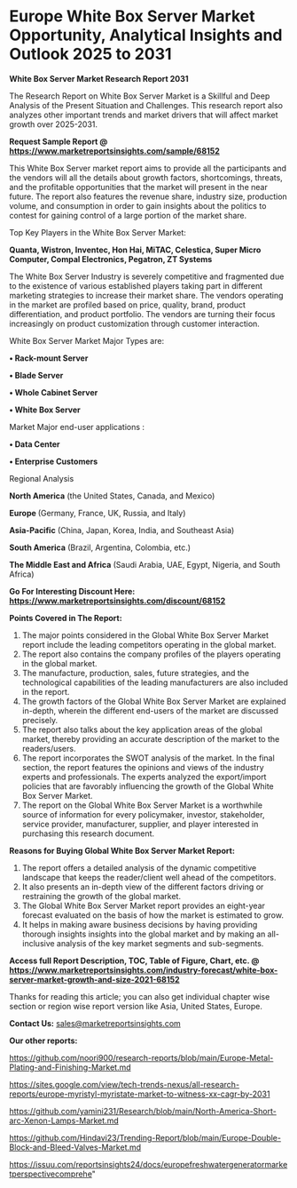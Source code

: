 # Europe White Box Server Market Opportunity, Analytical Insights and Outlook 2025 to 2031

<strong>White Box Server Market Research Report 2031</strong>

The Research Report on White Box Server Market is a Skillful and Deep Analysis of the Present Situation and Challenges. This research report also analyzes other important trends and market drivers that will affect market growth over 2025-2031.

<strong>Request Sample Report @ <a href=https://www.marketreportsinsights.com/sample/68152>https://www.marketreportsinsights.com/sample/68152</a></strong>

This White Box Server market report aims to provide all the participants and the vendors will all the details about growth factors, shortcomings, threats, and the profitable opportunities that the market will present in the near future. The report also features the revenue share, industry size, production volume, and consumption in order to gain insights about the politics to contest for gaining control of a large portion of the market share.

Top Key Players in the White Box Server Market:

<strong>Quanta, Wistron, Inventec, Hon Hai, MiTAC, Celestica, Super Micro Computer, Compal Electronics, Pegatron, ZT Systems</strong>

The White Box Server Industry is severely competitive and fragmented due to the existence of various established players taking part in different marketing strategies to increase their market share. The vendors operating in the market are profiled based on price, quality, brand, product differentiation, and product portfolio. The vendors are turning their focus increasingly on product customization through customer interaction.

White Box Server Market Major Types are:

<strong>• Rack-mount Server

• Blade Server

• Whole Cabinet Server

• White Box Server</strong>

Market Major end-user applications :

<strong>• Data Center

• Enterprise Customers</strong>

Regional Analysis

</u><strong><b>North America</b></strong> (the United States, Canada, and Mexico)

<strong><b>Europe </b></strong>(Germany, France, UK, Russia, and Italy)

<strong><b>Asia-Pacific</b></strong> (China, Japan, Korea, India, and Southeast Asia)

<strong><b>South America</b></strong> (Brazil, Argentina, Colombia, etc.)

<strong><b>The Middle East and Africa</b></strong> (Saudi Arabia, UAE, Egypt, Nigeria, and South Africa)

<strong>Go For Interesting Discount Here: <a href=https://www.marketreportsinsights.com/discount/68152>https://www.marketreportsinsights.com/discount/68152</a></strong>

<strong>Points Covered in The Report:</strong>
<ol>
  <li>The major points considered in the Global White Box Server Market report include the leading competitors operating in the global market.</li>
  <li>The report also contains the company profiles of the players operating in the global market.</li>
  <li>The manufacture, production, sales, future strategies, and the technological capabilities of the leading manufacturers are also included in the report.</li>
  <li>The growth factors of the Global White Box Server Market are explained in-depth, wherein the different end-users of the market are discussed precisely.</li>
  <li>The report also talks about the key application areas of the global market, thereby providing an accurate description of the market to the readers/users.</li>
  <li>The report incorporates the SWOT analysis of the market. In the final section, the report features the opinions and views of the industry experts and professionals. The experts analyzed the export/import policies that are favorably influencing the growth of the Global White Box Server Market.</li>
  <li>The report on the Global White Box Server Market is a worthwhile source of information for every policymaker, investor, stakeholder, service provider, manufacturer, supplier, and player interested in purchasing this research document.</li>
</ol>
<strong>Reasons for Buying Global White Box Server Market Report:</strong>

<ol>
  <li>The report offers a detailed analysis of the dynamic competitive landscape that keeps the reader/client well ahead of the competitors.</li>
  <li>It also presents an in-depth view of the different factors driving or restraining the growth of the global market.</li>
  <li>The Global White Box Server Market report provides an eight-year forecast evaluated on the basis of how the market is estimated to grow.</li>
  <li>It helps in making aware business decisions by having providing thorough insights insights into the global market and by making an all-inclusive analysis of the key market segments and sub-segments.</li>
</ol>
<strong>Access full Report Description, TOC, Table of Figure, Chart, etc. @ <a href=https://www.marketreportsinsights.com/industry-forecast/white-box-server-market-growth-and-size-2021-68152>https://www.marketreportsinsights.com/industry-forecast/white-box-server-market-growth-and-size-2021-68152</a></strong>


Thanks for reading this article; you can also get individual chapter wise section or region wise report version like Asia, United States, Europe.

<strong>Contact Us:</strong>
sales@marketreportsinsights.com

<strong>Our other reports:</strong>

<a href=https://github.com/noori900/research-reports/blob/main/Europe-Metal-Plating-and-Finishing-Market.md>https://github.com/noori900/research-reports/blob/main/Europe-Metal-Plating-and-Finishing-Market.md</a>

<a href=https://sites.google.com/view/tech-trends-nexus/all-research-reports/europe-myristyl-myristate-market-to-witness-xx-cagr-by-2031>https://sites.google.com/view/tech-trends-nexus/all-research-reports/europe-myristyl-myristate-market-to-witness-xx-cagr-by-2031</a>

<a href=https://github.com/yamini231/Research/blob/main/North-America-Short-arc-Xenon-Lamps-Market.md>https://github.com/yamini231/Research/blob/main/North-America-Short-arc-Xenon-Lamps-Market.md</a>

<a href=https://github.com/Hindavi23/Trending-Report/blob/main/Europe-Double-Block-and-Bleed-Valves-Market.md>https://github.com/Hindavi23/Trending-Report/blob/main/Europe-Double-Block-and-Bleed-Valves-Market.md</a>

<a href=https://issuu.com/reportsinsights24/docs/europefreshwatergeneratormarketperspectivecomprehe>https://issuu.com/reportsinsights24/docs/europefreshwatergeneratormarketperspectivecomprehe</a>"
